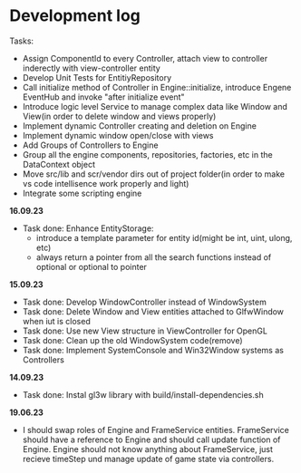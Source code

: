 # Development log

Tasks:
* Assign ComponentId to every Controller, attach view to controller inderectly with view-controller entity
* Develop Unit Tests for EntitiyRepository
* Call initialize method of Controller in Engine::initialize, introduce Engene EventHub and invoke "after initialize event"
* Introduce logic level Service to manage complex data like Window and View(in order to delete window and views properly)
* Implement dynamic Controller creating and deletion on Engine
* Implement dynamic window open/close with views
* Add Groups of Controllers to Engine
* Group all the engine components, repositories, factories, etc in the DataContext object
* Move src/lib and scr/vendor dirs out of project folder(in order to make vs code intellisence work properly and light)
* Integrate some scripting engine

**16.09.23**
* Task done: Enhance EntityStorage:
    * introduce a template parameter for entity id(might be int, uint, ulong, etc)
    * always return a pointer from all the search functions instead of optional or optional to pointer

**15.09.23**
* Task done: Develop WindowController instead of WindowSystem
* Task done: Delete Window and View entities attached to GlfwWindow when iut is closed
* Task done: Use new View structure in ViewController for OpenGL
* Task done: Clean up the old WindowSystem code(remove)
* Task done: Implement SystemConsole and Win32Window systems as Controllers

**14.09.23**
* Task done: Instal gl3w library with build/install-dependencies.sh

**19.06.23**
* I should swap roles of Engine and FrameService entities. FrameService should have a reference to Engine and should call update function of Engine. Engine should not know anything about FrameService, just recieve timeStep und manage update of game state via controllers.